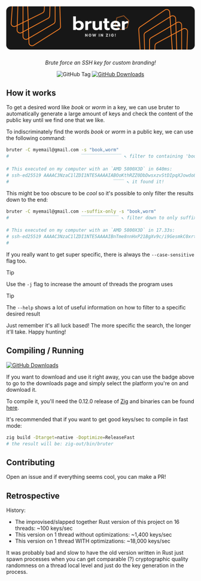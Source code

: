 # [![bruter-zig](assets/bruter.svg)](https://github.com/imkunet/bruter-zig/)
*<p align="center">Brute force an SSH key for custom branding!</p>*
<p align="center">
  <img src="https://img.shields.io/github/v/tag/imkunet/bruter-zig" alt="GitHub Tag" />
  <a href="https://github.com/imkunet/bruter-zig/releases/latest"><img src="https://img.shields.io/github/downloads/imkunet/bruter-zig/total?color=green" alt="GitHub Downloads" /></a>
</p>

## How it works
To get a desired word like *book* or *worm* in a key, we can use bruter to automatically generate
a large amount of keys and check the content of the public key until we find one that we like.

To indiscriminately find the words *book* or *worm* in a public key, we can use the following command:
```bash
bruter -C myemail@gmail.com -s "book,worm"
#                           ‾‾‾‾‾‾‾‾‾‾‾‾‾‾‾ ↖ filter to containing 'book' or 'worm'

# This executed on my computer with an `AMD 5800X3D` in 640ms:
# ssh-ed25519 AAAAC3NzaC1lZDI1NTE5AAAAIABOoKthRZZ0DbDwsxzvStDIpqXJowdo8z1/XVcdRO/+ myemail@gmail.com
#                                       ‾‾‾‾ ↖ it found it!
```

This might be too obscure to be *cool* so it's possible to only filter the results down to the end:
```bash
bruter -C myemail@gmail.com --suffix-only -s "book,worm"
#                           ‾‾‾‾‾‾‾‾‾‾‾‾‾‾ ↖ filter down to only suffixes

# This executed on my computer with an `AMD 5800X3D` in 17.33s:
# ssh-ed25519 AAAAC3NzaC1lZDI1NTE5AAAAIBnTme8nnHxP21BgXv9c/i9GesmkC0xrtAV/LF7CBOOK myemail@gmail.com
#                                                                             ‾‾‾‾ ↖ the result is at the end

```

If you really want to get super specific, there is always the `--case-sensitive` flag too.

> [!TIP]
> Use the `-j` flag to increase the amount of threads the program uses

> [!TIP]
> The `--help` shows a lot of useful information on how to filter to a specific desired result

Just remember it's all luck based! The more specific the search, the longer it'll take. Happy hunting!

## Compiling / Running
[![GitHub Downloads](https://img.shields.io/github/downloads/imkunet/bruter-zig/total?color=green)](https://github.com/imkunet/bruter-zig/releases/latest)

If you want to download and use it right away, you can use the badge above to go to the downloads page
and simply select the platform you're on and download it.

To compile it, you'll need the 0.12.0 release of [Zig](https://github.com/ziglang/zig) and binaries can be found [here](https://ziglang.org/download/).

It's recommended that if you want to get good keys/sec to compile in fast mode:
```bash
zig build -Dtarget=native -Doptimize=ReleaseFast
# the result will be: zig-out/bin/bruter
```

## Contributing
Open an issue and if everything seems cool, you can make a PR!

## Retrospective
History:
- The improvised/slapped together Rust version of this project on 16 threads: ~100 keys/sec
- This version on 1 thread without optimizations: ~1,400 keys/sec
- This version on 1 thread WITH optimizations: ~18,000 keys/sec

It was probably bad and slow to have the old version written in Rust just spawn processes
when you can get comparable (?) cryptographic quality randomness on a thread local level and
just do the key generation in the process.
